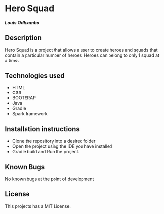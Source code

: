 # Hero Squad
##### Louis Odhiambo

## Description
Hero Squad is a project that allows a user to create heroes and squads that contain a particular number of heroes. 
Heroes can belong to only 1 squad at a time.

## Technologies used
* HTML
* CSS
* BOOTSRAP
* Java
* Gradle
* Spark framework

## Installation instructions
* Clone the repository into a desired folder
* Open the project using the IDE you have installed
* Gradle build and Run the project.

## Known Bugs
No known bugs at the point of development

## License
This projects has a MIT License.